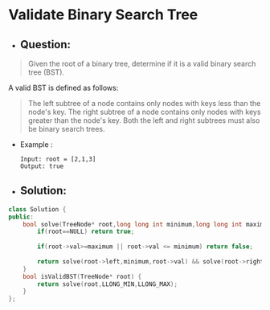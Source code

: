 # Validate Binary Search Tree
- ## Question:
>Given the root of a binary tree, determine if it is a valid binary search tree (BST).
>
A valid BST is defined as follows:
>
>The left subtree of a node contains only nodes with keys less than the node's key.
>The right subtree of a node contains only nodes with keys greater than the node's key.
>Both the left and right subtrees must also be binary search trees.

- Example :

      Input: root = [2,1,3]
      Output: true
      

- ## Solution:
```cpp
class Solution {
public:
    bool solve(TreeNode* root,long long int minimum,long long int maximum){
        if(root==NULL) return true;
        
        if(root->val>=maximum || root->val <= minimum) return false;
        
        return solve(root->left,minimum,root->val) && solve(root->right,root->val,maximum);
    }
    bool isValidBST(TreeNode* root) {
        return solve(root,LLONG_MIN,LLONG_MAX);
    }
};
